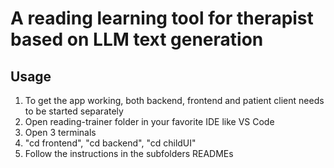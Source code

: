 # A reading learning tool for therapist based on LLM text generation

## Usage

1. To get the app working, both backend, frontend and patient client needs to be started separately
2. Open reading-trainer folder in your favorite IDE like VS Code
3. Open 3 terminals
4. "cd frontend", "cd backend", "cd childUI"
5. Follow the instructions in the subfolders READMEs
